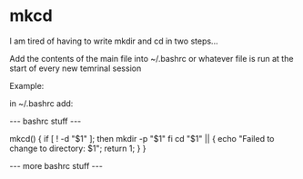 # mkcd
I am tired of having to write mkdir and cd in two steps...

Add the contents of the main file into ~/.bashrc or whatever file is run at the start of every new temrinal session

Example:

in ~/.bashrc add:

--- bashrc stuff ---

mkcd() {
    if [ ! -d "$1" ]; then
        mkdir -p "$1"
    fi
    cd "$1" || { echo "Failed to change to directory: $1"; return 1; }
}

--- more bashrc stuff ---
